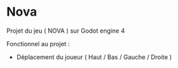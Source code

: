 # Nova
Projet du jeu ( NOVA ) sur Godot engine 4 

Fonctionnel au projet :
- Déplacement du joueur ( Haut / Bas / Gauche / Droite )
